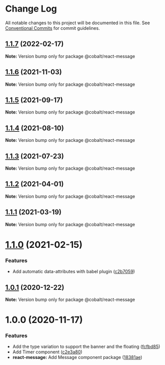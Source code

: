 # Change Log

All notable changes to this project will be documented in this file.
See [Conventional Commits](https://conventionalcommits.org) for commit guidelines.

## [1.1.7](https://github.com/Talkdesk/cobalt/compare/@cobalt/react-message@1.1.6...@cobalt/react-message@1.1.7) (2022-02-17)

**Note:** Version bump only for package @cobalt/react-message





## [1.1.6](https://github.com/Talkdesk/cobalt/compare/@cobalt/react-message@1.1.5...@cobalt/react-message@1.1.6) (2021-11-03)

**Note:** Version bump only for package @cobalt/react-message





## [1.1.5](https://github.com/Talkdesk/cobalt/compare/@cobalt/react-message@1.1.4...@cobalt/react-message@1.1.5) (2021-09-17)

**Note:** Version bump only for package @cobalt/react-message





## [1.1.4](https://github.com/Talkdesk/cobalt/compare/@cobalt/react-message@1.1.3...@cobalt/react-message@1.1.4) (2021-08-10)

**Note:** Version bump only for package @cobalt/react-message





## [1.1.3](https://github.com/Talkdesk/cobalt/compare/@cobalt/react-message@1.1.2...@cobalt/react-message@1.1.3) (2021-07-23)

**Note:** Version bump only for package @cobalt/react-message





## [1.1.2](https://github.com/Talkdesk/cobalt/compare/@cobalt/react-message@1.1.1...@cobalt/react-message@1.1.2) (2021-04-01)

**Note:** Version bump only for package @cobalt/react-message





## [1.1.1](https://github.com/Talkdesk/cobalt/compare/@cobalt/react-message@1.1.0...@cobalt/react-message@1.1.1) (2021-03-19)

**Note:** Version bump only for package @cobalt/react-message





# [1.1.0](https://github.com/Talkdesk/cobalt/compare/@cobalt/react-message@1.0.1...@cobalt/react-message@1.1.0) (2021-02-15)


### Features

* Add automatic data-attributes with babel plugin ([c2b7059](https://github.com/Talkdesk/cobalt/commit/c2b7059bce5aa329b6154294793fa9b2c5f6cd82))





## [1.0.1](https://github.com/Talkdesk/cobalt/compare/@cobalt/react-message@1.0.0...@cobalt/react-message@1.0.1) (2020-12-22)

**Note:** Version bump only for package @cobalt/react-message





# 1.0.0 (2020-11-17)


### Features

* Add the type variation to support the banner and the floating ([fcfbd85](https://github.com/Talkdesk/cobalt/commit/fcfbd857c69a6076733fabbc9f9a1c8139bf2750))
* Add Timer component ([c2e3a80](https://github.com/Talkdesk/cobalt/commit/c2e3a80947cbabfbe89878f1efd2169ea9160de4))
* **react-message:** Add Message component package ([18381ae](https://github.com/Talkdesk/cobalt/commit/18381aed6ead84d3f1f2bbc0a3ece0dea9d37c28))
